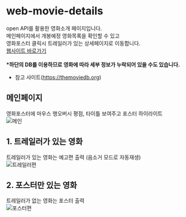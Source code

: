# web-movie-details
open API를 활용한 영화소개 페이지입니다.<br>
메인페이지에서 개봉예정 영화목록을 확인할 수 있고 <br>영화포스터 클릭시 트레일러가 있는 상세페이지로 이동합니다.<br>
[웹사이트 바로가기](https://water4360.github.io/web-movie-details/)
<br><br>
<b>*하단의 DB를 이용하므로 영화에 따라 세부 정보가 누락되어 있을 수도 있습니다.</b>

- 참고 사이트(https://themoviedb.org)

## 메인페이지
영화포스터에 마우스 행오버시 평점, 타이틀 보여주고 포스터 하이라이트 <br>
![메인](https://www.notion.so/image/https%3A%2F%2Fs3-us-west-2.amazonaws.com%2Fsecure.notion-static.com%2Fe5db4a31-98d3-4ba1-acf1-81bb6fca79dd%2FUntitled.png?id=7e44c0ed-5e4f-4416-97fb-29aeb3481c2e&table=block&spaceId=75075fa1-3fbd-4a00-8e15-145319fa3820&width=2000&userId=144bb470-d52f-4568-aac4-7b0b94e9a272&cache=v2)


## 1. 트레일러가 있는 영화
트레일러가 있는 영화는 예고편 출력 (음소거 모드로 자동재생) <br>
![트레일러편](https://www.notion.so/image/https%3A%2F%2Fs3-us-west-2.amazonaws.com%2Fsecure.notion-static.com%2F1ccc3687-0310-4f03-ba2e-4c3cc1619215%2FUntitled.png?id=dea64c46-c2d1-4ebc-b863-cdf79db1e6e1&table=block&spaceId=75075fa1-3fbd-4a00-8e15-145319fa3820&width=2000&userId=144bb470-d52f-4568-aac4-7b0b94e9a272&cache=v2)

## 2. 포스터만 있는 영화
트레일러가 없는 영화는 포스터 출력 <br>
![포스터편](https://www.notion.so/image/https%3A%2F%2Fs3-us-west-2.amazonaws.com%2Fsecure.notion-static.com%2Fc723219c-1cf9-4e04-9dad-97fb4e30a570%2FUntitled.png?id=aa285684-e573-4b25-aa91-6c7bb307eaef&table=block&spaceId=75075fa1-3fbd-4a00-8e15-145319fa3820&width=2000&userId=144bb470-d52f-4568-aac4-7b0b94e9a272&cache=v2)